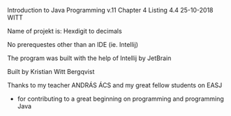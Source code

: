 Introduction to Java Programming v.11 
Chapter 4
Listing 4.4
25-10-2018
WITT

Name of projekt is: Hexdigit to decimals

No prerequestes other than an IDE (ie. Intellij)

The program was built with the help of Intellij by JetBrain

Built by Kristian Witt Bergqvist

Thanks to my teacher ANDRÁS ÁCS and my great fellow students on EASJ
- for contributing to a great beginning on programming and programming Java

